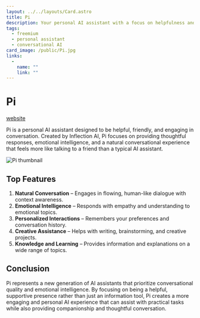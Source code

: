 ```yaml
---
layout: ../../layouts/Card.astro
title: Pi
description: Your personal AI assistant with a focus on helpfulness and conversation.
tags:
  - freemium
  - personal assistant
  - conversational AI
card_image: /public/Pi.jpg
links:
  -
    name: ""
    link: ""
---
```


# Pi

<a href="https://heypi.com" class="inline-block text-white bg-primary-700 hover:bg-primary-800 focus:ring-4 focus:outline-none focus:ring-primary-300 font-medium rounded-lg text-sm px-4 py-2 text-center dark:bg-primary-600 dark:hover:bg-primary-700 dark:focus:ring-primary-800 mb-4">website</a>

Pi is a personal AI assistant designed to be helpful, friendly, and engaging in conversation. Created by Inflection AI, Pi focuses on providing thoughtful responses, emotional intelligence, and a natural conversational experience that feels more like talking to a friend than a typical AI assistant.

![Pi thumbnail](/public/Pi.jpg)

## Top Features

1. **Natural Conversation** – Engages in flowing, human-like dialogue with context awareness.
2. **Emotional Intelligence** – Responds with empathy and understanding to emotional topics.
3. **Personalized Interactions** – Remembers your preferences and conversation history.
4. **Creative Assistance** – Helps with writing, brainstorming, and creative projects.
5. **Knowledge and Learning** – Provides information and explanations on a wide range of topics.

## Conclusion

Pi represents a new generation of AI assistants that prioritize conversational quality and emotional intelligence. By focusing on being a helpful, supportive presence rather than just an information tool, Pi creates a more engaging and personal AI experience that can assist with practical tasks while also providing companionship and thoughtful conversation. 